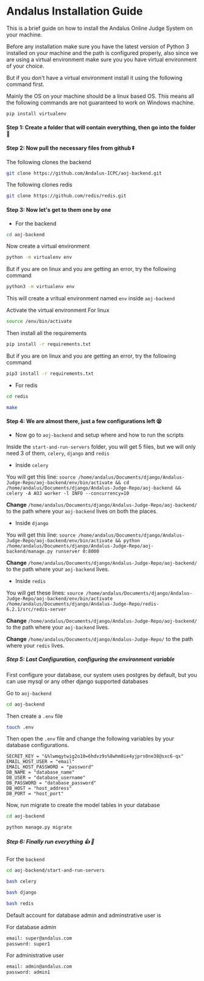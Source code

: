 # Andalus Installation Guide

This is a brief guide on how to install the Andalus Online Judge System on your machine.

Before any installation make sure you have the latest version of Python 3 installed on your machine and the path is configured properly, also since we are using a virtual environment make sure you you have virtual environment of your choice.

But if you don't have a virtual environment install it using the following command first.

Mainly the OS on your machine should be a linux based OS. This means all the following commands are not guaranteed to work on Windows machine.

```sh
pip install virtualenv
```

#### Step 1: Create a folder that will contain everything, then go into the folder :file_folder:

#### Step 2: Now pull the necessary files from github :arrow_double_down:

The following clones the backend
```sh
git clone https://github.com/Andalus-ICPC/aoj-backend.git
```

The following clones redis
```sh
git clone https://github.com/redis/redis.git
```

#### Step 3: Now let's get to them one by one

- For the backend

```sh
cd aoj-backend
```

Now create a virtual environment
```sh
python -m virtualenv env
```
But if you are on linux and you are getting an error, try the following command
```sh
python3 -m virtualenv env
```
This will create a vritual environment named `env` inside `aoj-backend`

Activate the virtual environment
For linux
```sh
source /env/bin/activate
```

Then install all the requirements
```sh
pip install -r requirements.txt
```
But if you are on linux and you are getting an error, try the following command
```sh
pip3 install -r requirements.txt
```

- For redis

```sh
cd redis
```

```sh
make
```

#### Step 4: We are almost there, just a few configurations left :tired_face:

- Now go to `aoj-backend` and setup where and how to run the scripts

Inside the `start-and-run-servers` folder, you will get 5 files, but we will only need 3 of them, `celery`, `django` and `redis`

- Inside `celery`

You will get this line: `source /home/andalus/Documents/django/Andalus-Judge-Repo/aoj-backend/env/bin/activate && cd /home/andalus/Documents/django/Andalus-Judge-Repo/aoj-backend && celery -A AOJ worker -l INFO --concurrency=10`

**Change** `/home/andalus/Documents/django/Andalus-Judge-Repo/aoj-backend/` to the path where your `aoj-backend` lives on both the places.

- Inside `django`

You will get this line: `source /home/andalus/Documents/django/Andalus-Judge-Repo/aoj-backend/env/bin/activate && python /home/andalus/Documents/django/Andalus-Judge-Repo/aoj-backend/manage.py runserver 0:8000`

**Change** `/home/andalus/Documents/django/Andalus-Judge-Repo/aoj-backend/` to the path where your `aoj-backend` lives.


- Inside `redis`

You will get these lines: 
`source /home/andalus/Documents/django/Andalus-Judge-Repo/aoj-backend/env/bin/activate 
/home/andalus/Documents/django/Andalus-Judge-Repo/redis-6.2.1/src/redis-server`

**Change** `/home/andalus/Documents/django/Andalus-Judge-Repo/aoj-backend/` to the path where your `aoj-backend` lives.

**Change** `/home/andalus/Documents/django/Andalus-Judge-Repo/` to the path where your `redis` lives.


##### Step 5: Last Configuration, configuring the environment variable
First configure your database, our system uses postgres by default, but you can use mysql or any other django supported databases

Go to `aoj-backend`
```sh
cd aoj-backend
```

Then create a `.env` file
```sh
touch .env
```

Then open the `.env` file and change the following variables by your database configurations.

```
SECRET_KEY = "&%lwmqytwig2o10=6hdvz9s%8whm8ie4yjprs0ne38@sxc6-qx"
EMAIL_HOST_USER = "email"
EMAIL_HOST_PASSWORD = "password"
DB_NAME = "database_name"
DB_USER = "database_username"
DB_PASSWORD = "database_password"
DB_HOST = "host_address"
DB_PORT = "host_port"
```

Now, run migrate to create the model tables in your database

```sh
cd aoj-backend
```

```sh
python manage.py migrate
```

##### Step 6: Finally run everything :thumbsup: :rocket:

For the `backend`
```sh
cd aoj-backend/start-and-run-servers
```

```sh
bash celery
```

```sh
bash django
```

```sh
bash redis
```

Default account for database admin and adminstrative user is

For database admin
```sh
email: super@andalus.com
password: super1
```

For administrative user
```sh
email: admin@andalus.com
password: admin1
```
